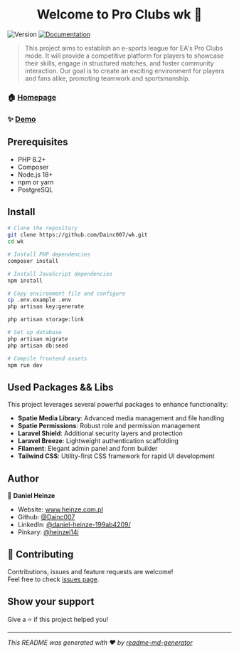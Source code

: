 <h1 align="center">Welcome to Pro Clubs wk 👋</h1>
<p>
  <img alt="Version" src="https://img.shields.io/badge/version-1.0.0-blue.svg?cacheSeconds=2592000" />
  <a href="https://www.heinze.com.pl" target="_blank">
    <img alt="Documentation" src="https://img.shields.io/badge/documentation-yes-brightgreen.svg" />
  </a>
</p>

> This project aims to establish an e-sports league for EA's Pro Clubs mode. It will provide a competitive platform for players to showcase their skills, engage in structured matches, and foster community interaction. Our goal is to create an exciting environment for players and fans alike, promoting teamwork and sportsmanship.

### 🏠 [Homepage](https://www.heinze.com.pl)

### ✨ [Demo](https://dev-mlwk.laravel.cloud)

## Prerequisites

- PHP 8.2+
- Composer
- Node.js 18+
- npm or yarn
- PostgreSQL

## Install

```sh
# Clone the repository
git clone https://github.com/Dainc007/wk.git
cd wk

# Install PHP dependencies
composer install

# Install JavaScript dependencies
npm install

# Copy environment file and configure
cp .env.example .env
php artisan key:generate

php artisan storage:link

# Set up database
php artisan migrate
php artisan db:seed

# Compile frontend assets
npm run dev
```

## Used Packages && Libs

This project leverages several powerful packages to enhance functionality:

- **Spatie Media Library**: Advanced media management and file handling
- **Spatie Permissions**: Robust role and permission management
- **Laravel Shield**: Additional security layers and protection
- **Laravel Breeze**: Lightweight authentication scaffolding
- **Filament**: Elegant admin panel and form builder
- **Tailwind CSS**: Utility-first CSS framework for rapid UI development

## Author

👤 **Daniel Heinze**

* Website: www.heinze.com.pl
* Github: [@Dainc007](https://github.com/Dainc007)
* LinkedIn: [@daniel-heinze-199ab4209\/](https://linkedin.com/in/daniel-heinze-199ab4209\/)
* Pinkary: [@heinzei14i](https://pinkary.com/@heinzei14i)

## 🤝 Contributing

Contributions, issues and feature requests are welcome!<br />Feel free to check [issues page](https://github.com/Dainc007/wk/issues).

## Show your support

Give a ⭐️ if this project helped you!

***
_This README was generated with ❤️ by [readme-md-generator](https://github.com/kefranabg/readme-md-generator)_
